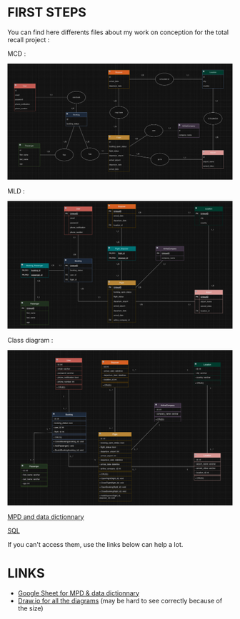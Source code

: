 # FIRST STEPS

You can find here differents files about my work on conception for the total recall project : 

MCD :  

![MCD](./MCD.png)  

MLD :  

![MLD](./MLD.png)  

Class diagram :  

![Class Diagram](./Class_Diagram.png)  


[MPD and data dictionnary](https://raw.githack.com/2024-avril-devops-alt-dist/nicow-total-recall-project/main/MPD_dictionnary.html)  

[SQL](./db.sql)  

If you can't access them, use the links below can help a lot.

# LINKS

- [Google Sheet for MPD & data dictionnary](https://docs.google.com/spreadsheets/d/1P7VuC5tU57I0yT8wnqwRSdMj5GCcc4rt_mBVD0b08hg/edit?usp=sharing)
- [Draw.io for all the diagrams](https://drive.google.com/file/d/1ltGjXupSwFz5HJiRpev0LIibiMEKLNyt/view?usp=sharing) (may be hard to see correctly because of the size)
